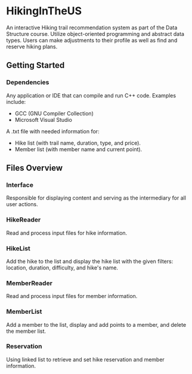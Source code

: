 # HikingInTheUS
An interactive Hiking trail recommendation system as part of the Data Structure course. Utilize object-oriented programming and abstract data types. Users can make adjustments to their profile as well as find and reserve hiking plans.

## Getting Started

### Dependencies

Any application or IDE that can compile and run C++ code. Examples include:
  - GCC (GNU Compiler Collection)
  - Microsoft Visual Studio

A .txt file with needed information for:
  - Hike list (with trail name, duration, type, and price).
  -  Member list (with member name and current point).

## Files Overview

### Interface
Responsible for displaying content and serving as the intermediary for all user actions.
### HikeReader
Read and process input files for hike information.
### HikeList
Add the hike to the list and display the hike list with the given filters: location, duration, difficulty, and hike's name. 
### MemberReader
Read and process input files for member information.
### MemberList
Add a member to the list, display and add points to a member, and  delete the member list. 
### Reservation
Using linked list to retrieve and set hike reservation and member information. 
